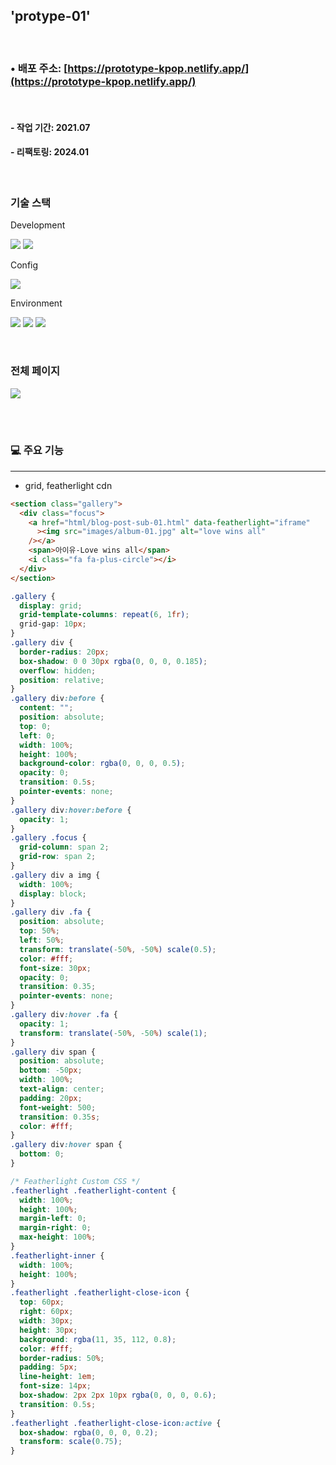 ## 'protype-01'

<br>

### • 배포 주소: [https://prototype-kpop.netlify.app/](https://prototype-kpop.netlify.app/)

<br>

#### - 작업 기간: 2021.07

#### - 리팩토링: 2024.01

<br>

### 기술 스택

Development

<p>
<img src="https://img.shields.io/badge/HTML5-E34F26?style=flat&logo=HTML5&logoColor=white" />
<img src="https://img.shields.io/badge/CSS3-1572B6?style=flat&logo=CSS3&logoColor=white" />
</p>

Config

<p>
<img src="https://img.shields.io/badge/npm-CB3837?style=flat&logo=npm&logoColor=white"/></a>
</p>

Environment

<p>
<img src="https://img.shields.io/badge/Visual Studio Code-007ACC?style=flat&logo=Visual Studio Code&logoColor=white"/></a>
<img src="https://img.shields.io/badge/Git-F05032?style=flat&logo=Git&logoColor=white"/></a>
<img src="https://img.shields.io/badge/GitHub-181717?style=flat&logo=GitHub&logoColor=white"/></a>
</p>
<br>

### 전체 페이지

<img src="https://github.com/azure0929/prototype-01/assets/128226527/00de26e5-a359-4404-b8d7-99b6a7a95209" />

<br><br>

### 💻 주요 기능

---

- grid, featherlight cdn

```html
<section class="gallery">
  <div class="focus">
    <a href="html/blog-post-sub-01.html" data-featherlight="iframe"
      ><img src="images/album-01.jpg" alt="love wins all"
    /></a>
    <span>아이유-Love wins all</span>
    <i class="fa fa-plus-circle"></i>
  </div>
</section>
```

```css
.gallery {
  display: grid;
  grid-template-columns: repeat(6, 1fr);
  grid-gap: 10px;
}
.gallery div {
  border-radius: 20px;
  box-shadow: 0 0 30px rgba(0, 0, 0, 0.185);
  overflow: hidden;
  position: relative;
}
.gallery div:before {
  content: "";
  position: absolute;
  top: 0;
  left: 0;
  width: 100%;
  height: 100%;
  background-color: rgba(0, 0, 0, 0.5);
  opacity: 0;
  transition: 0.5s;
  pointer-events: none;
}
.gallery div:hover:before {
  opacity: 1;
}
.gallery .focus {
  grid-column: span 2;
  grid-row: span 2;
}
.gallery div a img {
  width: 100%;
  display: block;
}
.gallery div .fa {
  position: absolute;
  top: 50%;
  left: 50%;
  transform: translate(-50%, -50%) scale(0.5);
  color: #fff;
  font-size: 30px;
  opacity: 0;
  transition: 0.35;
  pointer-events: none;
}
.gallery div:hover .fa {
  opacity: 1;
  transform: translate(-50%, -50%) scale(1);
}
.gallery div span {
  position: absolute;
  bottom: -50px;
  width: 100%;
  text-align: center;
  padding: 20px;
  font-weight: 500;
  transition: 0.35s;
  color: #fff;
}
.gallery div:hover span {
  bottom: 0;
}

/* Featherlight Custom CSS */
.featherlight .featherlight-content {
  width: 100%;
  height: 100%;
  margin-left: 0;
  margin-right: 0;
  max-height: 100%;
}
.featherlight-inner {
  width: 100%;
  height: 100%;
}
.featherlight .featherlight-close-icon {
  top: 60px;
  right: 60px;
  width: 30px;
  height: 30px;
  background: rgba(11, 35, 112, 0.8);
  color: #fff;
  border-radius: 50%;
  padding: 5px;
  line-height: 1em;
  font-size: 14px;
  box-shadow: 2px 2px 10px rgba(0, 0, 0, 0.6);
  transition: 0.5s;
}
.featherlight .featherlight-close-icon:active {
  box-shadow: rgba(0, 0, 0, 0.2);
  transform: scale(0.75);
}
```
